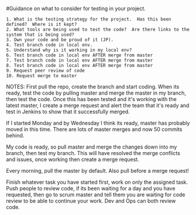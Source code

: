 #Guidance on what to consider for testing in your project.

	1. What is the testing strategy for the project.  Has this been defined?  Where is it kept?
	2. What tools are being used to test the code?  Are there links to the system that is being used?
	3. Own your code and be proud of it (JP).
	4. Test branch code in local env.
	5. Understand why is it working in my local env?
	6. Test branch code in local env AFTER merge from master
	7. Test branch code in local env AFTER merge from master
	8. Test branch code in local env AFTER merge from master
	9. Request peer review of code
	10. Request merge to master

NOTES:
First pull the repo, create the branch and start coding.
When its ready, test the code by pulling master and merge the master in my branch, then test the code.
Once this has been tested and it's working with the latest master, I create a merge request and alert the team that it's ready and test in Jenkins to show that it successfully merged.

If I started Monday and by Wednesday I think its ready, master has probably moved in this time.
There are lots of master merges and now 50 commits behind.

My code is ready, so pull master and merge the changes down into my branch, then test my branch.
This will have resolved the merge conflicts and issues, once working then create a merge request.

Every morning, pull the master by default. Also pull before a merge request!

Finish whatever task you have started first, work on only the assigned task.
Push people to review code, if its been waiting for a day and you have requested, then go to scrum master and tell them you are waiting for code review to be able to continue your work.
Dev and Ops can both review code.
